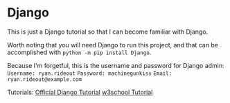 # Django

This is just a Django tutorial so that I can become familiar with Django.

Worth noting that you will need Django to run this project, and that can be accomplished with `python -m pip install Django`.

Because I'm forgetful, this is the username and password for Django admin:
`Username: ryan.rideout`
`Password: machinegunkiss`
`Email: ryan.rideout@example.com`

Tutorials:
[Official Django Tutorial](https://docs.djangoproject.com/en/5.1/intro/tutorial01/)
[w3school Tutorial](https://www.w3schools.com/django/)
